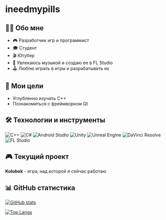 # ineedmypills

## 👨‍💻 Обо мне
- 🎮 Разработчик игр и программист
- 🎓 Студент
- 🎬 Ютубер
- 🎹 Увлекаюсь музыкой и создаю ее в FL Studio
- 🕹️ Люблю играть в игры и разрабатывать их

## 🎯 Мои цели
- Углубленно изучить C++
- Познакомиться с фреймворком Qt

## 🛠️ Технологии и инструменты
<p align="left">
  <img src="https://img.shields.io/badge/C%2B%2B-00599C?logo=cplusplus&logoColor=white&style=flat" alt="C++">
  <img src="https://img.shields.io/badge/C%23-239120?logo=sharp&logoColor=white&style=flat" alt="C#">
  <img src="https://img.shields.io/badge/Android_Studio-3DDC84?logo=android-studio&logoColor=white&style=flat" alt="Android Studio">
    <img src="https://img.shields.io/badge/Unity-000000?logo=unity&logoColor=white&style=flat" alt="Unity">
  <img src="https://img.shields.io/badge/Unreal_Engine-0E1128?logo=unreal-engine&logoColor=white&style=flat" alt="Unreal Engine">
  <img src="https://img.shields.io/badge/DaVinci_Resolve-000000?logo=davinciresolve" alt="DaVinci Resolve">
  <img src="https://img.shields.io/badge/FL_Studio-000000?logo=flstudio&logoColor=white&style=flat" alt="FL Studio">
</p>

## 🎮 Текущий проект
**Kolobok** - игра, над которой я сейчас работаю

## 📊 GitHub статистика

[![GitHub stats](https://github-readme-stats.vercel.app/api?username=ineedmypills&show_icons=true&theme=radical&title_color=ff69b4&icon_color=ff69b4&text_color=ffffff&bg_color=000000)](https://github.com/ineedmypills)

[![Top Langs](https://github-readme-stats.vercel.app/api/top-langs/?username=ineedmypills&layout=compact&theme=radical&title_color=ff69b4&text_color=ffffff&bg_color=000000)](https://github.com/ineedmypills)

